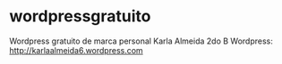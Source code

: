 # wordpressgratuito
Wordpress gratuito de marca personal
Karla Almeida
2do B
Wordpress: http://karlaalmeida6.wordpress.com
